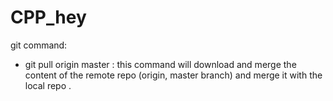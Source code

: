 # CPP_hey
git command:
- git pull origin master : this command will download and merge the content of the remote repo (origin, master branch) and merge it with the local repo .
